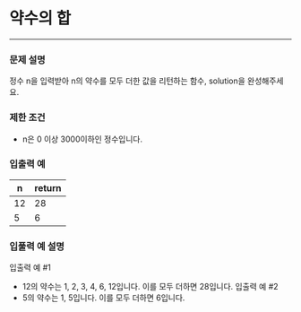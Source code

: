 # 약수의 합
***

### 문제 설명
정수 n을 입력받아 n의 약수를 모두 더한 값을 리턴하는 함수, solution을 완성해주세요.
### 제한 조건
- n은 0 이상 3000이하인 정수입니다.
### 입출력 예
n	|return
|--|--|
12|	28
5	|6
### 입풀력 예 설명
입출력 예 #1
- 12의 약수는 1, 2, 3, 4, 6, 12입니다. 이를 모두 더하면 28입니다.
  입출력 예 #2
- 5의 약수는 1, 5입니다. 이를 모두 더하면 6입니다.